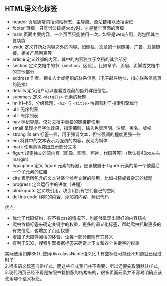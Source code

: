 ## HTML语义化标签
-   header 页眉通常包括网站标志、主导航、全站链接以及搜索框
-   footer 页脚，只有当父级是body时，才是整个页面的页脚
-   main 页面主要内容，一个页面只能使用一次。如果是web应用，则包围其主要功能
-   aside 定义其所处内容之外的内容。如侧栏、文章的一组链接、广告、友情链接、相关产品列表等
-   article 定义外部的内容，其中的内容独立于文档的其余部分
-   section 定义文档中的节（section、区段）。比如章节、页眉、页脚或文档中的其他部分
-   address 作者、相关人士或组织的联系信息（电子邮件地址、指向联系信息页的链接）
-   details 定义用户可以查看或隐藏的额外详细信息。
-   summary 定义 `<details>` 元素的标题
-   hn  h1~h6，分级标题，`<h1>` 与 `<title>` 协调有利于搜索引擎优化
-  ul li 无序列表
-  ol li 有序列表
-  nav 标记导航，仅对文档中重要的链接群使用
-  small 呈现小号字体效果，指定细则，输入免责声明、注解、署名、版权
-  strong 和 em 标签一样，用于强调文本，但它强调的程度更强一些
-  em 将其中的文本表示为强调的内容，表现为斜体
-  mark 使用黄色突出显示部分文本
-  figurt 规定独立的流内容（图像、图表、照片、代码等等）（默认有40px左右margin）
-  figcaption 定义 figure 元素的标题，应该被置于 figure 元素的第一个或最后一个子元素的位置
-  cite 表示所包含的文本对某个参考文献的引用，比如书籍或者杂志的标题
-  progress 定义运行中的进度（进程）
-  blockquoto 定义块引用，块引用拥有它们自己的空间
-  del ins code 移除的内容、添加的内容、标记代码


优点

-  优化了代码结构，在不看css的情况下，也能够呈现出很好的内容结构
-  爬虫依赖标签来确定关键字的权重，更多的语义化标签，帮助爬虫抓取更多的有效信息，也增加了页面权重
-  增加了无障碍阅读的体验，让每一部分都附有其意义
-  有利于SEO，搜索引擎根据标签来确定上下文和各个关键字的权重
  
  
实际使用如非SEO ,使用div+className语义化
    1.有些标签可能还不知道就已经过时了  
	2.很多语义标签自带样式，而这些样式我们并不需要，所以还要先取消默认样式。  
    3.现代网页已经不再是按照书籍排版的结构来的，很多页面元素并不容易明确应该使用哪个语义标签。